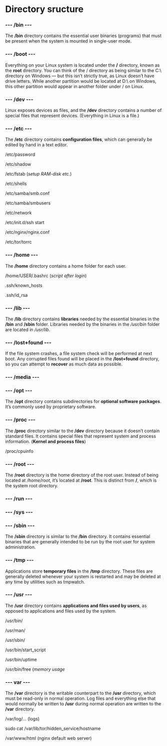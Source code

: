 # Directory sructure


### --- /bin ---

The **/bin** directory contains the essential user binaries (programs) that must be present when the system is mounted in single-user mode.

### --- /boot ---

Everything on your Linux system is located under the **/** directory, known as the **root** directory. You can think of the / directory as being similar to the C:\ directory on Windows — but this isn’t strictly true, as Linux doesn’t have drive letters. While another partition would be located at D:\ on Windows, this other partition would appear in another folder under / on Linux.

### --- /dev ---

Linux exposes devices as files, and the **/dev** directory contains a number of special files that represent devices. (Everything in Linux is a file.)

### --- /etc ---

The **/etc** directory contains **configuration files**, which can generally be edited by hand in a text editor.

/etc/password

/etc/shadow

/etc/fstab (*setup RAM-disk etc.*)

/etc/shells

/etc/samba/smb.conf

/etc/samba/smbusers

/etc/network

/etc/init.d/ssh start

/etc/nginx/nginx.conf 

/etc/tor/torrc 

### --- /home ---

The **/home** directory contains a home folder for each user. 

/home/USER/.bashrc   (*script after login*)

.ssh/known_hosts

.ssh/id_rsa

### --- /lib ---

The **/lib** directory contains **libraries** needed by the essential binaries in the **/bin** and **/sbin** folder. 
Libraries needed by the binaries in the */usr/bin* folder are located in */usr/lib*.

### --- /lost+found ---

If the file system crashes, a file system check will be performed at next boot. Any corrupted files found will be placed in the **/lost+found** directory, so you can attempt to **recover** as much data as possible.

### --- /media ---

### --- /opt ---

The **/opt** directory contains subdirectories for **optional software packages**. It’s commonly used by proprietary software.

### --- /proc ---

The **/proc** directory similar to the **/dev** directory because it doesn’t contain standard files. It contains special files that represent system and process information. (**Kernel and process files**)

/proc/cpuinfo

### --- /root ---

The **/root** directory is the home directory of the root user. Instead of being located at */home/root*, it’s located at **/root**. This is distinct from **/**, which is the system root directory.

### --- /run ---

### --- /sys ---

### --- /sbin ---

The **/sbin** directory is similar to the **/bin** directory. It contains essential binaries that are generally intended to be run by the root user for system administration.

### --- /tmp ---

Applications store **temporary files** in the **/tmp** directory. These files are generally deleted whenever your system is restarted and may be deleted at any time by utilities such as tmpwatch.

### --- /usr ---

The **/usr** directory contains **applications and files used by users**, as opposed to applications and files used by the system. 

/usr/bin/

/usr/man/

/usr/sbin/

/usr/bin/start_script

/usr/bin/uptime

/usr/bin/free (*memory usage*

### --- var ---

The **/var** directory is the writable counterpart to the **/usr** directory, which must be read-only in normal operation. Log files and everything else that would normally be written to **/usr** during normal operation are written to the **/var** directory. 

/var/log/... (logs)

sudo cat /var/lib/tor/hidden_service/hostname

/var/www/html (nginx default web server) 
